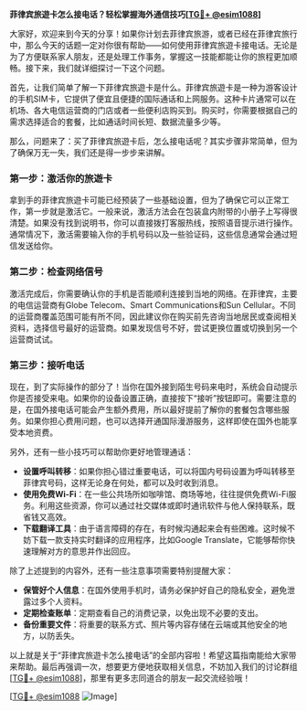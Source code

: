 **菲律宾旅遊卡怎么接电话？轻松掌握海外通信技巧[[TG💪+ @esim1088](https://t.me/s/esim1088)]**

大家好，欢迎来到今天的分享！如果你计划去菲律宾旅游，或者已经在菲律宾旅行中，那么今天的话题一定对你很有帮助——如何使用菲律宾旅遊卡接电话。无论是为了方便联系家人朋友，还是处理工作事务，掌握这一技能都能让你的旅程更加顺畅。接下来，我们就详细探讨一下这个问题。

首先，让我们简单了解一下菲律宾旅遊卡是什么。菲律宾旅遊卡是一种为游客设计的手机SIM卡，它提供了便宜且便捷的国际通话和上网服务。这种卡片通常可以在机场、各大电信运营商的门店或者一些便利店购买到。购买时，你需要根据自己的需求选择适合的套餐，比如通话时间长短、数据流量多少等。

那么，问题来了：买了菲律宾旅遊卡后，怎么接电话呢？其实步骤非常简单，但为了确保万无一失，我们还是得一步步来讲解。

### 第一步：激活你的旅遊卡

拿到手的菲律宾旅遊卡可能已经预装了一些基础设置，但为了确保它可以正常工作，第一步就是激活它。一般来说，激活方法会在包装盒内附带的小册子上写得很清楚。如果没有找到说明书，你可以直接拨打客服热线，按照语音提示进行操作。通常情况下，激活需要输入你的手机号码以及一些验证码，这些信息通常会通过短信发送给你。

### 第二步：检查网络信号

激活完成后，你需要确认你的手机是否能顺利连接到当地的网络。在菲律宾，主要的电信运营商有Globe Telecom、Smart Communications和Sun Cellular。不同的运营商覆盖范围可能有所不同，因此建议你在购买前先咨询当地居民或查阅相关资料，选择信号最好的运营商。如果发现信号不好，尝试更换位置或切换到另一个运营商试试。

### 第三步：接听电话

现在，到了实际操作的部分了！当你在国外接到陌生号码来电时，系统会自动提示你是否接受来电。如果你的设备设置正确，直接按下“接听”按钮即可。需要注意的是，在国外接电话可能会产生额外费用，所以最好提前了解你的套餐包含哪些服务。如果你担心费用问题，也可以选择开通国际漫游服务，这样即使在国外也能享受本地资费。

另外，还有一些小技巧可以帮助你更好地管理通话：

- **设置呼叫转移**：如果你担心错过重要电话，可以将国内号码设置为呼叫转移至菲律宾号码，这样无论身在何处，都可以及时收到消息。
- **使用免费Wi-Fi**：在一些公共场所如咖啡馆、商场等地，往往提供免费Wi-Fi服务。利用这些资源，你可以通过社交媒体或即时通讯软件与他人保持联系，既省钱又高效。
- **下载翻译工具**：由于语言障碍的存在，有时候沟通起来会有些困难。这时候不妨下载一款支持实时翻译的应用程序，比如Google Translate，它能够帮你快速理解对方的意思并作出回应。

除了上述提到的内容外，还有一些注意事项需要特别提醒大家：

- **保管好个人信息**：在国外使用手机时，请务必保护好自己的隐私安全，避免泄露过多个人资料。
- **定期检查账单**：定期查看自己的消费记录，以免出现不必要的支出。
- **备份重要文件**：将重要的联系方式、照片等内容存储在云端或其他安全的地方，以防丢失。

以上就是关于“菲律宾旅遊卡怎么接电话”的全部内容啦！希望这篇指南能给大家带来帮助。最后再强调一次，想要更方便地获取相关信息，不妨加入我们的讨论群组[[TG💪+ @esim1088](https://t.me/s/esim1088)]，那里有更多志同道合的朋友一起交流经验哦！

[[TG💪+ @esim1088](https://t.me/s/esim1088) ![Image](https://i.postimg.cc/4NQfJmqS/Snipaste-2025-05-13-00-14-12.png)]